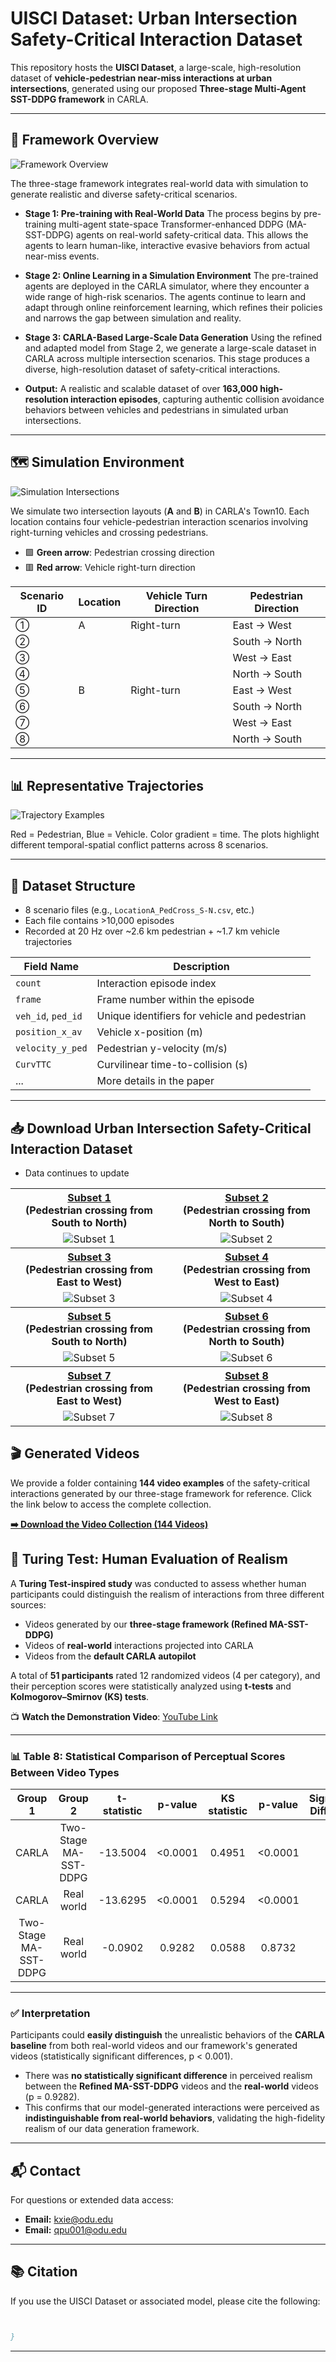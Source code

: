 # UISCI Dataset: Urban Intersection Safety-Critical Interaction Dataset

This repository hosts the **UISCI Dataset**, a large-scale, high-resolution dataset of **vehicle-pedestrian near-miss interactions at urban intersections**, generated using our proposed **Three-stage Multi-Agent SST-DDPG framework** in CARLA.

---

## 🧠 Framework Overview

![Framework Overview](https://github.com/Qpu523/UISCI-Dataset/blob/e9974f2cec9b20d5c204afeada061f4466bd595b/Config/Framework.png)

The three-stage framework integrates real-world data with simulation to generate realistic and diverse safety-critical scenarios.

-   **Stage 1: Pre-training with Real-World Data**
    The process begins by pre-training multi-agent state-space Transformer-enhanced DDPG (MA-SST-DDPG) agents on real-world safety-critical data. This allows the agents to learn human-like, interactive evasive behaviors from actual near-miss events.

-   **Stage 2: Online Learning in a Simulation Environment**
    The pre-trained agents are deployed in the CARLA simulator, where they encounter a wide range of high-risk scenarios. The agents continue to learn and adapt through online reinforcement learning, which refines their policies and narrows the gap between simulation and reality.

-   **Stage 3: CARLA-Based Large-Scale Data Generation**
    Using the refined and adapted model from Stage 2, we generate a large-scale dataset in CARLA across multiple intersection scenarios. This stage produces a diverse, high-resolution dataset of safety-critical interactions.
-   **Output:** A realistic and scalable dataset of over **163,000 high-resolution interaction episodes**, capturing authentic collision avoidance behaviors between vehicles and pedestrians in simulated urban intersections.

---

## 🗺 Simulation Environment

![Simulation Intersections](https://github.com/Qpu523/HiRISC-Dataset/blob/7ac52fe8a27fbb071942795e77c5461db8f661d2/Config/Picture22.png)

We simulate two intersection layouts (**A** and **B**) in CARLA's Town10. Each location contains four vehicle-pedestrian interaction scenarios involving right-turning vehicles and crossing pedestrians.

- 🟩 **Green arrow**: Pedestrian crossing direction  
- 🟥 **Red arrow**: Vehicle right-turn direction

| Scenario ID | Location | Vehicle Turn Direction | Pedestrian Direction |
|-------------|----------|------------------------|----------------------|
| ①           | A        | Right-turn             | East → West          |
| ②           |          |                        | South → North        |
| ③           |          |                        | West → East          |
| ④           |          |                        | North → South        |
| ⑤           | B        | Right-turn             | East → West          |
| ⑥           |          |                        | South → North        |
| ⑦           |          |                        | West → East          |
| ⑧           |          |                        | North → South        |




---

## 📊 Representative Trajectories

![Trajectory Examples](https://github.com/Qpu523/HiRISC-Dataset/blob/7ac52fe8a27fbb071942795e77c5461db8f661d2/Config/Picture33.png)

Red = Pedestrian, Blue = Vehicle. Color gradient = time. The plots highlight different temporal-spatial conflict patterns across 8 scenarios.

---

## 📁 Dataset Structure

- 8 scenario files (e.g., `LocationA_PedCross_S-N.csv`, etc.)
- Each file contains >10,000 episodes
- Recorded at 20 Hz over ~2.6 km pedestrian + ~1.7 km vehicle trajectories

| Field Name         | Description                                 |
|--------------------|---------------------------------------------|
| `count`            | Interaction episode index                   |
| `frame`            | Frame number within the episode             |
| `veh_id`, `ped_id` | Unique identifiers for vehicle and pedestrian |
| `position_x_av`    | Vehicle x-position (m)                      |
| `velocity_y_ped`   | Pedestrian y-velocity (m/s)                 |
| `CurvTTC`          | Curvilinear time-to-collision (s)           |
| ...                | More details in the paper                   |

---

## 📥 Download  Urban Intersection Safety-Critical Interaction Dataset
- Data continues to update
<table>
<tr>
<th><a href="https://1drv.ms/x/c/54547f6bb45158b3/EZLKA9aphE1MtSvYtt_X0BQBnmWgYIpkq2zkTFlhZeXAeQ?e=208yPU">Subset 1<br></a>(Pedestrian crossing from South to North)</th>
<th><a href="https://1drv.ms/x/c/54547f6bb45158b3/EZ5Z762JYNxKvoxKIaVXB1QBVuBM88AZAsFnzWO7Ftw1Uw?e=Iym2om">Subset 2<br></a>(Pedestrian crossing from North to South)</th>
</tr>
<tr>
<td align="center"><img src="https://github.com/Qpu523/HiRISC-Dataset/blob/e5532840771f062f3f88ca2029b0ff375d10c609/Config/1.png" alt="Subset 1" /></td>
<td align="center"><img src="https://github.com/Qpu523/HiRISC-Dataset/blob/e5532840771f062f3f88ca2029b0ff375d10c609/Config/2.png" alt="Subset 2" /></td>
</tr>

<tr>
<th><a href="https://1drv.ms/x/c/54547f6bb45158b3/EfErh2onlUlJvZxgxkYCCXABWJgepIjitTtlUkO-THiUiA?e=pnWgYS">Subset 3<br></a>(Pedestrian crossing from East to West)</th>
<th><a href="https://1drv.ms/x/c/54547f6bb45158b3/EZffOvhaXmJOhNb_cQMJzxABUcyAcmL9dR8r3pqzKDrEoA?e=JTpWRF">Subset 4<br></a>(Pedestrian crossing from West to East)</th>
</tr>
<tr>
<td align="center"><img src="https://github.com/Qpu523/HiRISC-Dataset/blob/e5532840771f062f3f88ca2029b0ff375d10c609/Config/3.png" alt="Subset 3" /></td>
<td align="center"><img src="https://github.com/Qpu523/HiRISC-Dataset/blob/e5532840771f062f3f88ca2029b0ff375d10c609/Config/4.png" alt="Subset 4" /></td>
</tr>

<tr>
<th><a href="https://1drv.ms/x/c/54547f6bb45158b3/EdEdQ9Gmi8hEnmOBGYwYLBYBUZxpmOIRgf1zszP_2_mLIw?e=Frr5ft">Subset 5<br></a>(Pedestrian crossing from South to North)</th>
<th><a href="https://1drv.ms/x/c/54547f6bb45158b3/ETt4aq2QG6tCvC1M09ownC8BZhzcG9amni_h4Kvg87B87Q?e=vFpeh0">Subset 6<br></a>(Pedestrian crossing from North to South)</th>
</tr>
<tr>
<td align="center"><img src="https://github.com/Qpu523/HiRISC-Dataset/blob/e5532840771f062f3f88ca2029b0ff375d10c609/Config/5.png" alt="Subset 5" /></td>
<td align="center"><img src="https://github.com/Qpu523/HiRISC-Dataset/blob/e5532840771f062f3f88ca2029b0ff375d10c609/Config/6.png" alt="Subset 6" /></td>
</tr>

<tr>
<th><a href="https://1drv.ms/x/c/54547f6bb45158b3/EfErh2onlUlJvZxgxkYCCXABWJgepIjitTtlUkO-THiUiA?e=0WERqL">Subset 7<br></a>(Pedestrian crossing from East to West)</th>
<th><a href="https://1drv.ms/x/c/54547f6bb45158b3/EZzXUzp5DY5Pt9svh2r7wckBBQWsYWCA160THARXESeVUw?e=BXaGNS">Subset 8<br></a>(Pedestrian crossing from West to East)</th>
</tr>
<tr>
<td align="center"><img src="https://github.com/Qpu523/HiRISC-Dataset/blob/e5532840771f062f3f88ca2029b0ff375d10c609/Config/7.png" alt="Subset 7" /></td>
<td align="center"><img src="https://github.com/Qpu523/HiRISC-Dataset/blob/e5532840771f062f3f88ca2029b0ff375d10c609/Config/8.png" alt="Subset 8" /></td>
</tr>

</table>

## 🎬 Generated Videos

We provide a folder containing **144 video examples** of the safety-critical interactions generated by our three-stage framework for reference. Click the link below to access the complete collection.

**[➡️ Download the Video Collection (144 Videos)](https://1drv.ms/f/c/54547f6bb45158b3/EhSml9tsupRNq7yM49ZmEpcBO002VR5-8Jh7GO6dBJgwxA?e=eEFhSw)**



## 🎯 Turing Test: Human Evaluation of Realism

A **Turing Test-inspired study** was conducted to assess whether human participants could distinguish the realism of interactions from three different sources:
-   Videos generated by our **three-stage framework (Refined MA-SST-DDPG)**
-   Videos of **real-world** interactions projected into CARLA
-   Videos from the **default CARLA autopilot**

A total of **51 participants** rated 12 randomized videos (4 per category), and their perception scores were statistically analyzed using **t-tests** and **Kolmogorov–Smirnov (KS) tests**.

📺 **Watch the Demonstration Video**: [YouTube Link](https://www.youtube.com/watch?v=ul8AvVOk0SE)

---

### 📊 Table 8: Statistical Comparison of Perceptual Scores Between Video Types

| Group 1               | Group 2               | t-statistic | p-value  | KS statistic | p-value  | Significant Difference |
|:---------------------:|:---------------------:|:-----------:|:--------:|:------------:|:--------:|:----------------------:|
| CARLA                 | Two-Stage MA-SST-DDPG | -13.5004    | <0.0001  | 0.4951       | <0.0001  | Yes                    |
| CARLA                 | Real world            | -13.6295    | <0.0001  | 0.5294       | <0.0001  | Yes                    |
| Two-Stage MA-SST-DDPG | Real world            | -0.0902     | 0.9282   | 0.0588       | 0.8732   | No                     |


---

### ✅ Interpretation

Participants could **easily distinguish** the unrealistic behaviors of the **CARLA baseline** from both real-world videos and our framework's generated videos (statistically significant differences, p < 0.001).
-   There was **no statistically significant difference** in perceived realism between the **Refined MA-SST-DDPG** videos and the **real-world** videos (p = 0.9282).
-   This confirms that our model-generated interactions were perceived as **indistinguishable from real-world behaviors**, validating the high-fidelity realism of our data generation framework.

---

## 📬 Contact

For questions or extended data access:

- **Email:** kxie@odu.edu
- **Email:** qpu001@odu.edu
---



## 📚 Citation

If you use the UISCI Dataset or associated model, please cite the following:

```bibtex


}
```

---


